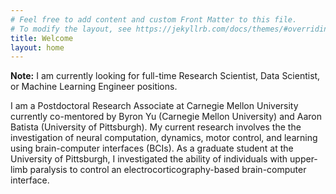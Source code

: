 ```yaml
---
# Feel free to add content and custom Front Matter to this file.
# To modify the layout, see https://jekyllrb.com/docs/themes/#overriding-theme-defaults
title: Welcome
layout: home
---
```


**Note:** I am currently looking for full-time Research Scientist, Data Scientist, or Machine Learning Engineer positions.

I am a Postdoctoral Research Associate at Carnegie Mellon University currently co-mentored by Byron Yu (Carnegie Mellon University) and Aaron Batista (University of Pittsburgh). My current research involves the the investigation of neural computation, dynamics, motor control, and learning using brain-computer interfaces (BCIs). As a graduate student at the University of Pittsburgh, I investigated the ability of individuals with upper-limb paralysis to control an electrocorticography-based brain-computer interface.
